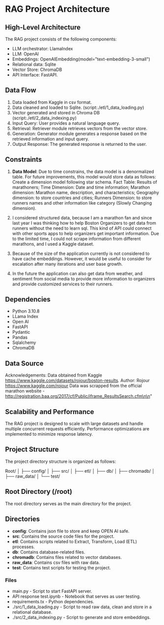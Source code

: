 # RAG Project Architecture

## High-Level Architecture
The RAG project consists of the following components:
- LLM orchestrator: LlamaIndex
- LLM: OpenAI
- Embeddings: OpenAIEmbedding(model="text-embedding-3-small") 
- Relational data: Sqlite
- Vector Store: ChromaDB
- API Interface: FastAPI.

## Data Flow
1. Data loaded from Kaggle in csv format.
2. Data cleaned and loaded to Sqlite. (script:./etl/1_data_loading.py)
3. Vector generated and stored in Chroma DB (script:./etl/2_data_indexing.py)
4. Input Query: User provides a natural language query.
5. Retrieval: Retriever module retrieves vectors from the vector store.
6. Generation: Generator module generates a response based on the retrieved information and input query.
7. Output Response: The generated response is returned to the user.

## Constraints
1. **Data Model**: Due to time constrains, the data model is a denormalized table. For future improvements, this model would store data as follows:
Create a dimension model following star schema. Fact Table: Results of marathoners; Time Dimension: Date and time information; Marathon dimension: Marathon name, description, and characteristics; Geography dimension: to store countries and cities; Runners Dimension: to store runners names and other information like category (Slowly Changing dimension).

2. I considered structured data, because I am a marathon fan and since last year I was thinking how to help Boston Organizers to get data from runners without the need to learn sql. This kind of API could connect with other sports apps to help organizers get important information. Due to the limited time, I could not scrape information from different marathons, and I used a Kaggle dataset.

3. Because of the size of the application currently is not considered to have cache embeddings. However, it would be useful to consider for escalation after many iterations and user base growth.

4. In the future the application can also get data from weather, and sentiment from social media to provide more information to organizers and provide customized services to their runners.


## Dependencies
- Python 3.10.8
- LLama Index
- Open AI
- FastAPI
- Pydantic
- Pandas
- Sqlalchemy
- ChromaDB

## Data Source
Acknowledgements: 
    Data obtained from Kaggle https://www.kaggle.com/datasets/rojour/boston-results.
    Author: Rojour https://www.kaggle.com/rojour
    Data was scrapped from the official marathon website - http://registration.baa.org/2017/cf/Public/iframe_ResultsSearch.cfm\n\n"

## Scalability and Performance
The RAG project is designed to scale with large datasets and handle multiple concurrent requests efficiently. Performance optimizations are implemented to minimize response latency.

## Project Structure

The project directory structure is organized as follows:

Root/
│
├── config/
│
├── src/
│
├── etl/
│
├── db/
│
├── chromadb/
│
├── raw_data/
│
└── test/


## Root Directory (/root)

The root directory serves as the main directory for the project.

## Directories
- **config**: Contains json file to store and keep OPEN AI safe.
- **src**: Contains the source code files for the project.
- **etl**: Contains scripts related to Extract, Transform, Load (ETL) processes.
- **db**: Contains database-related files.
- **chromadb**: Contains files related to vector databases.
- **raw_data**: Contains csv files with raw data.
- **test**: Contains test scripts for testing the project.

### Files
- main.py - Script to start FastAPI server.
- API response test.ipynb - Notebook that serves as user testing.
- requirements.tx - Python dependencies.
- ./src/1_data_loading.py - Script to read raw data, clean and store in a relational database.
- ./src/2_data_indexing.py - Script to generate and store embeddings.
